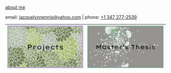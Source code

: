 [about me](about_me.md)

<p>email: <a href="mailto:jacquelynnennis@yahoo.com">jacquelynnennis@yahoo.com</a> | phone: <a href="tel:+13472772539">+1 347 277-2539</a></p>

| <a href="Masters_Thesis"><img src="projects_button.png" alt="Projects Button"></a> | <a href="thesis_writeup.md"><img src="thesis_button.png" alt="Thesis Button"></a> |
|------------------------------------------------------------------------------------|------------------------------------------------------------------------------------------|


